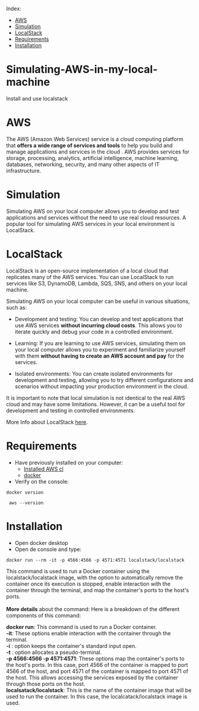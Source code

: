 Index:
<!-- TOC -->
* [AWS](#aws)
* [Simulation](#simulation)
* [LocalStack](#localstack)
* [Requirements](#requirements)
* [Installation](#installation)
<!-- TOC -->

# Simulating-AWS-in-my-local-machine
Install and use localstack



# AWS
The AWS (Amazon Web Services) service is a cloud computing platform that **offers a wide range of services and tools** to help you build and manage applications and services in the cloud . AWS provides services for storage, processing, analytics, artificial intelligence, machine learning, databases, networking, security, and many other aspects of IT infrastructure.
# Simulation

Simulating AWS on your local computer allows you to develop and test applications and services without the need to use real cloud resources. A popular tool for simulating AWS services in your local environment is LocalStack. 

# LocalStack 

LocalStack is an open-source implementation of a local cloud that replicates many of the AWS services. You can use LocalStack to run services like S3, DynamoDB, Lambda, SQS, SNS, and others on your local machine.

Simulating AWS on your local computer can be useful in various situations, such as:

- Development and testing: You can develop and test applications that use AWS services **without incurring cloud costs**. This allows you to iterate quickly and debug your code in a controlled environment.

- Learning: If you are learning to use AWS services, simulating them on your local computer allows you to experiment and familiarize yourself with them **without having to create an AWS account and pay** for the services.

- Isolated environments: You can create isolated environments for development and testing, allowing you to try different configurations and scenarios without impacting your production environment in the cloud.

It is important to note that local simulation is not identical to the real AWS cloud and may have some limitations. However, it can be a useful tool for development and testing in controlled environments.

More Info about LocalStack [here](https://localstack.cloud/). 

# Requirements
- Have  previously installed on your computer:
  - [Installed AWS cl](https://github.com/BeatrizBravo/terraformONE#aws-cli)
  - [docker](https://www.docker.com/get-started/)
- Verify on the console:

```shell
docker version
```
```shell
 aws --version
```

# Installation
- Open docker desktop 
- Open de console and type:

```shell
docker run --rm -it -p 4566:4566 -p 4571:4571 localstack/localstack
```

This command is used to run a Docker container using the localstack/localstack image, with the option to automatically remove the container once its execution is stopped, enable interaction with the container through the terminal, and map the container's ports to the host's ports.
<br><br>
**More details** about the command:
Here is a breakdown of the different components of this command:

**docker run**: This command is used to run a Docker container.<br>
**-it**: These options enable interaction with the container through the terminal. <br>**-i** : option keeps the container's standard input open.<br>**-t** : option allocates a pseudo-terminal.<br>
**-p 4566:4566 -p 4571:4571**: These options map the container's ports to the host's ports. In this case, port 4566 of the container is mapped to port 4566 of the host, and port 4571 of the container is mapped to port 4571 of the host. This allows accessing the services exposed by the container through those ports on the host.<br>
**localsatack/localstack**: This is the name of the container image that will be used to run the container. In this case, the localcatack/localstack image is used.

